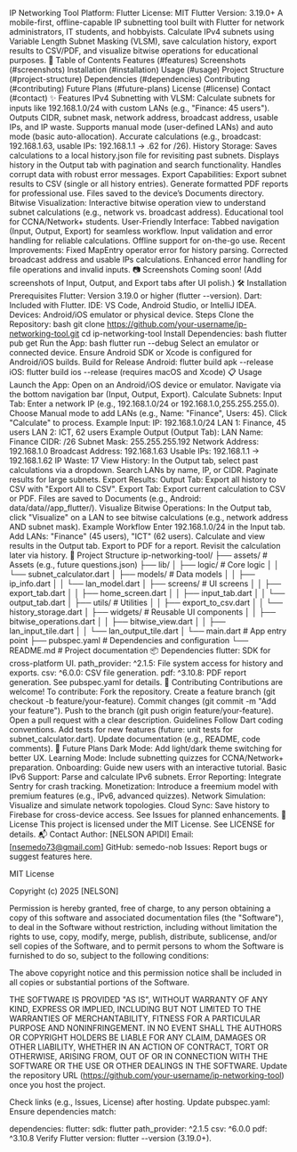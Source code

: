 
IP Networking Tool
Platform: Flutter
License: MIT
Flutter Version: 3.19.0+
A mobile-first, offline-capable IP subnetting tool built with Flutter for network administrators, IT students, and hobbyists. Calculate IPv4 subnets using Variable Length Subnet Masking (VLSM), save calculation history, export results to CSV/PDF, and visualize bitwise operations for educational purposes.
📖 Table of Contents
Features (#features)
Screenshots (#screenshots)
Installation (#installation)
Usage (#usage)
Project Structure (#project-structure)
Dependencies (#dependencies)
Contributing (#contributing)
Future Plans (#future-plans)
License (#license)
Contact (#contact)
✨ Features
IPv4 Subnetting with VLSM:
Calculate subnets for inputs like 192.168.1.0/24 with custom LANs (e.g., "Finance: 45 users").
Outputs CIDR, subnet mask, network address, broadcast address, usable IPs, and IP waste.
Supports manual mode (user-defined LANs) and auto mode (basic auto-allocation).
Accurate calculations (e.g., broadcast: 192.168.1.63, usable IPs: 192.168.1.1 → .62 for /26).
History Storage:
Saves calculations to a local history.json file for revisiting past subnets.
Displays history in the Output tab with pagination and search functionality.
Handles corrupt data with robust error messages.
Export Capabilities:
Export subnet results to CSV (single or all history entries).
Generate formatted PDF reports for professional use.
Files saved to the device’s Documents directory.
Bitwise Visualization:
Interactive bitwise operation view to understand subnet calculations (e.g., network vs. broadcast address).
Educational tool for CCNA/Network+ students.
User-Friendly Interface:
Tabbed navigation (Input, Output, Export) for seamless workflow.
Input validation and error handling for reliable calculations.
Offline support for on-the-go use.
Recent Improvements:
Fixed MapEntry operator error for history parsing.
Corrected broadcast address and usable IPs calculations.
Enhanced error handling for file operations and invalid inputs.
📷 Screenshots
Coming soon! (Add screenshots of Input, Output, and Export tabs after UI polish.)
🛠️ Installation
Prerequisites
Flutter: Version 3.19.0 or higher (flutter --version).
Dart: Included with Flutter.
IDE: VS Code, Android Studio, or IntelliJ IDEA.
Devices: Android/iOS emulator or physical device.
Steps
Clone the Repository:
bash
git clone https://github.com/your-username/ip-networking-tool.git
cd ip-networking-tool
Install Dependencies:
bash
flutter pub get
Run the App:
bash
flutter run --debug
Select an emulator or connected device.
Ensure Android SDK or Xcode is configured for Android/iOS builds.
Build for Release
Android: flutter build apk --release
iOS: flutter build ios --release (requires macOS and Xcode)
📋 Usage
Launch the App:
Open on an Android/iOS device or emulator.
Navigate via the bottom navigation bar (Input, Output, Export).
Calculate Subnets:
Input Tab:
Enter a network IP (e.g., 192.168.1.0/24 or 192.168.1.0,255.255.255.0).
Choose Manual mode to add LANs (e.g., Name: "Finance", Users: 45).
Click "Calculate" to process.
Example Input:
IP: 192.168.1.0/24
LAN 1: Finance, 45 users
LAN 2: ICT, 62 users
Example Output (Output Tab):
LAN Name: Finance
CIDR: /26
Subnet Mask: 255.255.255.192
Network Address: 192.168.1.0
Broadcast Address: 192.168.1.63
Usable IPs: 192.168.1.1 → 192.168.1.62
IP Waste: 17
View History:
In the Output tab, select past calculations via a dropdown.
Search LANs by name, IP, or CIDR.
Paginate results for large subnets.
Export Results:
Output Tab: Export all history to CSV with "Export All to CSV".
Export Tab: Export current calculation to CSV or PDF.
Files are saved to Documents (e.g., Android: data/data/<package>/app_flutter/).
Visualize Bitwise Operations:
In the Output tab, click "Visualize" on a LAN to see bitwise calculations (e.g., network address AND subnet mask).
Example Workflow
Enter 192.168.1.0/24 in the Input tab.
Add LANs: "Finance" (45 users), "ICT" (62 users).
Calculate and view results in the Output tab.
Export to PDF for a report.
Revisit the calculation later via history.
📂 Project Structure
ip-networking-tool/
├── assets/                  # Assets (e.g., future questions.json)
├── lib/
│   ├── logic/               # Core logic
│   │   └── subnet_calculator.dart
│   ├── models/              # Data models
│   │   ├── ip_info.dart
│   │   └── lan_model.dart
│   ├── screens/             # UI screens
│   │   ├── export_tab.dart
│   │   ├── home_screen.dart
│   │   ├── input_tab.dart
│   │   └── output_tab.dart
│   ├── utils/               # Utilities
│   │   ├── export_to_csv.dart
│   │   └── history_storage.dart
│   ├── widgets/             # Reusable UI components
│   │   ├── bitwise_operations.dart
│   │   ├── bitwise_view.dart
│   │   ├── lan_input_tile.dart
│   │   └── lan_output_tile.dart
│   └── main.dart            # App entry point
├── pubspec.yaml             # Dependencies and configuration
└── README.md                # Project documentation
📦 Dependencies
flutter: SDK for cross-platform UI.
path_provider: ^2.1.5: File system access for history and exports.
csv: ^6.0.0: CSV file generation.
pdf: ^3.10.8: PDF report generation.
See pubspec.yaml for details.
🤝 Contributing
Contributions are welcome! To contribute:
Fork the repository.
Create a feature branch (git checkout -b feature/your-feature).
Commit changes (git commit -m "Add your feature").
Push to the branch (git push origin feature/your-feature).
Open a pull request with a clear description.
Guidelines
Follow Dart coding conventions.
Add tests for new features (future: unit tests for subnet_calculator.dart).
Update documentation (e.g., README, code comments).
🚀 Future Plans
Dark Mode: Add light/dark theme switching for better UX.
Learning Mode: Include subnetting quizzes for CCNA/Network+ preparation.
Onboarding: Guide new users with an interactive tutorial.
Basic IPv6 Support: Parse and calculate IPv6 subnets.
Error Reporting: Integrate Sentry for crash tracking.
Monetization: Introduce a freemium model with premium features (e.g., IPv6, advanced quizzes).
Network Simulation: Visualize and simulate network topologies.
Cloud Sync: Save history to Firebase for cross-device access.
See Issues for planned enhancements.
📜 License
This project is licensed under the MIT License. See LICENSE for details.
📬 Contact
Author: [NELSON APIDI]
Email: [nsemedo73@gmail.com]
GitHub: semedo-nob
Issues: Report bugs or suggest features here.


MIT License

Copyright (c) 2025 [NELSON]

Permission is hereby granted, free of charge, to any person obtaining a copy
of this software and associated documentation files (the "Software"), to deal
in the Software without restriction, including without limitation the rights
to use, copy, modify, merge, publish, distribute, sublicense, and/or sell
copies of the Software, and to permit persons to whom the Software is
furnished to do so, subject to the following conditions:

The above copyright notice and this permission notice shall be included in all
copies or substantial portions of the Software.

THE SOFTWARE IS PROVIDED "AS IS", WITHOUT WARRANTY OF ANY KIND, EXPRESS OR
IMPLIED, INCLUDING BUT NOT LIMITED TO THE WARRANTIES OF MERCHANTABILITY,
FITNESS FOR A PARTICULAR PURPOSE AND NONINFRINGEMENT. IN NO EVENT SHALL THE
AUTHORS OR COPYRIGHT HOLDERS BE LIABLE FOR ANY CLAIM, DAMAGES OR OTHER
LIABILITY, WHETHER IN AN ACTION OF CONTRACT, TORT OR OTHERWISE, ARISING FROM,
OUT OF OR IN CONNECTION WITH THE SOFTWARE OR THE USE OR OTHER DEALINGS IN THE
SOFTWARE.
Update the repository URL (https://github.com/your-username/ip-networking-tool) once you host the project.


Check links (e.g., Issues, License) after hosting.
Update pubspec.yaml:
Ensure dependencies match:

dependencies:
  flutter:
    sdk: flutter
  path_provider: ^2.1.5
  csv: ^6.0.0
  pdf: ^3.10.8
Verify Flutter version: flutter --version (3.19.0+).
